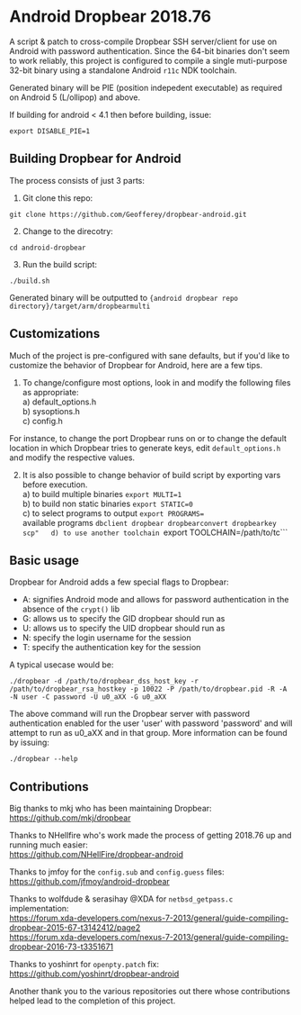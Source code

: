 Android Dropbear 2018.76
=========

A script & patch to cross-compile Dropbear SSH server/client for use on Android with password authentication.
Since the 64-bit binaries don't seem to work reliably, this project is configured to compile a single muti-purpose 32-bit binary
using a standalone Android ```r11c``` NDK toolchain.

Generated binary will be PIE (position indepedent executable) as required on Android 5 (L/ollipop) and above.

If building for android < 4.1 then before building, issue:
```
export DISABLE_PIE=1
```

Building Dropbear for Android
----

The process consists of just 3 parts:  

1) Git clone this repo:   
```
git clone https://github.com/Geofferey/dropbear-android.git
```  

2) Change to the direcotry:  
```
cd android-dropbear
```

3) Run the build script:  
```
./build.sh
```

Generated binary will be outputted to ``{android dropbear repo directory}/target/arm/dropbearmulti``


Customizations
----

Much of the project is pre-configured with sane defaults, but if you'd like to customize the behavior of Dropbear for Android, here are a few tips.
1) To change/configure most options, look in and modify the following files as appropriate:  
	a) default_options.h  
	b) sysoptions.h  
	c) config.h  

For instance, to change the port Dropbear runs on or to change the default location in which Dropbear tries to generate keys, edit ``default_options.h`` and modify the respective values.  

2) It is also possible to change behavior of build script by exporting vars before execution.  
        a) to build multiple binaries ```export MULTI=1```  
        b) to build non static binaries ```export STATIC=0```  
        c) to select programs to output ```export PROGRAMS=```  
	available programs ```dbclient dropbear dropbearconvert dropbearkey scp"  
        d) to use another toolchain ```export TOOLCHAIN=/path/to/tc```    

Basic usage
----
Dropbear for Android adds a few special flags to Dropbear:  
- A: signifies Android mode and allows for password authentication in the absence of the ```crypt()``` lib
- G: allows us to specify the GID dropbear should run as  
- U: allows us to specify the UID dropbear should run as  
- N: specify the login username for the session  
- T: specify the authentication key for the session  

A typical usecase would be:  
```
./dropbear -d /path/to/dropbear_dss_host_key -r /path/to/dropbear_rsa_hostkey -p 10022 -P /path/to/dropbear.pid -R -A -N user -C password -U u0_aXX -G u0_aXX
```

The above command will run the Dropbear server with password authentication enabled for the user 'user' with password 'password' and will attempt to run as u0_aXX and in that group. More information can be found by issuing:  
  
```
./dropbear --help
````

Contributions
----
Big thanks to mkj who has been maintaining Dropbear:  
https://github.com/mkj/dropbear


Thanks to NHellfire who's work made the process of getting 2018.76 up and running much easier:  
https://github.com/NHellFire/dropbear-android  


Thanks to jmfoy for the ```config.sub``` and ```config.guess``` files:  
https://github.com/jfmoy/android-dropbear


Thanks to wolfdude & serasihay @XDA for ```netbsd_getpass.c``` implementation:  
https://forum.xda-developers.com/nexus-7-2013/general/guide-compiling-dropbear-2015-67-t3142412/page2  
https://forum.xda-developers.com/nexus-7-2013/general/guide-compiling-dropbear-2016-73-t3351671  


Thanks to yoshinrt for ```openpty.patch``` fix:  
https://github.com/yoshinrt/dropbear-android

Another thank you to the various repositories out there whose contributions helped lead to the completion of this project.
